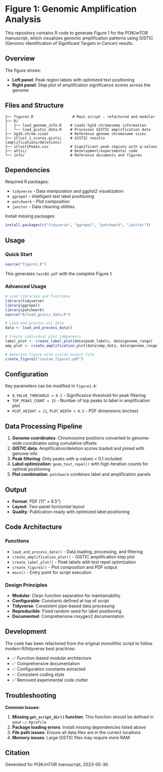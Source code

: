# Figure 1: Genomic Amplification Analysis

This repository contains R code to generate Figure 1 for the PI3K/mTOR manuscript, which visualizes genomic amplification patterns using GISTIC (Genomic Identification of Significant Targets in Cancer) results.

## Overview

The figure shows:
- **Left panel**: Peak region labels with optimized text positioning
- **Right panel**: Step plot of amplification significance scores across the genome

## Files and Structure

```
├── figure1.R                  # Main script - refactored and modular
├── R/
│   ├── load_genome_info.R    # Loads hg19 chromosome information
│   └── load_gistic_data.R    # Processes GISTIC amplification data
├── hg19.chrom.sizes          # Reference genome chromosome sizes
├── iClust_1_scores.gistic    # GISTIC results (amplifications/deletions)
├── iClust1Peaks.csv          # Significant peak regions with q-values
├── attic/                    # Development/experimental code
└── info/                     # Reference documents and figures
```

## Dependencies

Required R packages:
- `tidyverse` - Data manipulation and ggplot2 visualization
- `ggrepel` - Intelligent text label positioning
- `patchwork` - Plot composition
- `janitor` - Data cleaning utilities

Install missing packages:
```r
install.packages(c("tidyverse", "ggrepel", "patchwork", "janitor"))
```

## Usage

### Quick Start
```r
source("figure1.R")
```

This generates `test02.pdf` with the complete Figure 1.

### Advanced Usage
```r
# Load libraries and functions
library(tidyverse)
library(ggrepel)
library(patchwork)
source("R/load_gistic_data.R")

# Load and process all data
data <- load_and_process_data()

# Create individual plot components
label_plot <- create_label_plot(data$peak_labels, data$genome_range)
amp_plot <- create_amplification_plot(data$amp_data, data$genome_range)

# Generate figure with custom output file
create_figure1("custom_figure1.pdf")
```

## Configuration

Key parameters can be modified in `figure1.R`:

- `Q_VALUE_THRESHOLD = 0.1` - Significance threshold for peak filtering
- `TOP_PEAKS_COUNT = 15` - Number of top peaks to label in amplification plot
- `PLOT_HEIGHT = 11`, `PLOT_WIDTH = 8.5` - PDF dimensions (inches)

## Data Processing Pipeline

1. **Genome coordinates**: Chromosome positions converted to genome-wide coordinates using cumulative offsets
2. **GISTIC data**: Amplification/deletion scores loaded and joined with genome info
3. **Peak filtering**: Only peaks with q-values < 0.1 included
4. **Label optimization**: `geom_text_repel()` with high iteration counts for optimal positioning
5. **Plot combination**: `patchwork` combines label and amplification panels

## Output

- **Format**: PDF (11" × 8.5")
- **Layout**: Two-panel horizontal layout
- **Quality**: Publication-ready with optimized label positioning

## Code Architecture

### Functions

- `load_and_process_data()` - Data loading, processing, and filtering
- `create_amplification_plot()` - GISTIC amplification step plot
- `create_label_plot()` - Peak labels with text repel optimization
- `create_figure1()` - Plot composition and PDF output
- `main()` - Entry point for script execution

### Design Principles

- **Modular**: Clean function separation for maintainability
- **Configurable**: Constants defined at top of script
- **Tidyverse**: Consistent pipe-based data processing
- **Reproducible**: Fixed random seed for label positioning
- **Documented**: Comprehensive roxygen2 documentation

## Development

The code has been refactored from the original monolithic script to follow modern R/tidyverse best practices:

- ✅ Function-based modular architecture
- ✅ Comprehensive documentation
- ✅ Configuration constants extracted
- ✅ Consistent coding style
- ✅ Removed experimental code clutter

## Troubleshooting

**Common Issues:**

1. **Missing `get_script_dir()` function**: This function should be defined in your `~/.Rprofile`
2. **Package loading errors**: Install missing dependencies listed above
3. **File path issues**: Ensure all data files are in the correct locations
4. **Memory issues**: Large GISTIC files may require more RAM

## Citation

Generated for PI3K/mTOR manuscript, 2023-05-30.